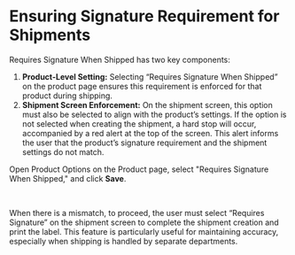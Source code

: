 # Ensuring Signature Requirement for Shipments

Requires Signature When Shipped has two key components:

1. **Product-Level Setting:** Selecting “Requires Signature When Shipped” on the product page ensures this requirement is enforced for that product during shipping.
2. **Shipment Screen Enforcement:** On the shipment screen, this option must also be selected to align with the product’s settings. If the option is not selected when creating the shipment, a hard stop will occur, accompanied by a red alert at the top of the screen. This alert informs the user that the product’s signature requirement and the shipment settings do not match.

Open Product Options on the Product page, select "Requires Signature When Shipped," and click **Save**.&#x20;

<figure><img src="https://lh7-rt.googleusercontent.com/docsz/AD_4nXfdTFVYA0JJRfqLXMAiHPyUWgYV1Y2M7nSfoGC0YWypOTQ8O_NKtmHoiVQ-f7UKKbuMMqVlNkVZzQ-5NcdCORElTtVVE4Ps7keHr5TFhpr-7W5b6r3pJb6ky2lnkiM8wVULfXuvyw?key=B7SPq71ZAfZ9fNSxLWqaQw" alt=""><figcaption></figcaption></figure>

\
When there is a mismatch, to proceed, the user must select “Requires Signature” on the shipment screen to complete the shipment creation and print the label. This feature is particularly useful for maintaining accuracy, especially when shipping is handled by separate departments.

<figure><img src="https://lh7-rt.googleusercontent.com/docsz/AD_4nXdD3sdA4YmsA68iOM7fX1Rm4xjVfTA1BwhpgRSpDJxcEiH1c3mTO50NCIfSIIqRcpBHLxnOUcUhuM2bMuw1P49O4Vknf6m9AyplrnxPcf38X-AqEBqDKIssFJqBe7lSZDYIYvyk9Q?key=B7SPq71ZAfZ9fNSxLWqaQw" alt=""><figcaption></figcaption></figure>

